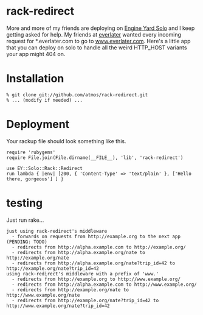 rack-redirect
=============
More and more of my friends are deploying on [Engine Yard Solo][solo] and I
keep getting asked for help.  My friends at [everlater][everlater] wanted every
incoming request for *.everlater.com to go to www.everlater.com.  Here's a
little app that you can deploy on solo to handle all the weird HTTP_HOST
variants your app might 404 on.

Installation
============

    % git clone git://github.com/atmos/rack-redirect.git
    % ... (modify if needed) ...


Deployment
==========
Your rackup file should look something like this.

    require 'rubygems'
    require File.join(File.dirname(__FILE__), 'lib', 'rack-redirect')

    use EY::Solo::Rack::Redirect
    run lambda { |env| [200, { 'Content-Type' => 'text/plain' }, ['Hello there, gorgeous'] ] }

testing
=======

Just run rake...

    just using rack-redirect's middleware
      - forwards on requests from http://example.org to the next app (PENDING: TODO)
      - redirects from http://alpha.example.com to http://example.org/
      - redirects from http://alpha.example.org/nate to http://example.org/nate
      - redirects from http://alpha.example.org/nate?trip_id=42 to http://example.org/nate?trip_id=42
    using rack-redirect's middleware with a prefix of 'www.'
      - redirects from http://example.org to http://www.example.org/
      - redirects from http://alpha.example.com to http://www.example.org/
      - redirects from http://example.org/nate to http://www.example.org/nate
      - redirects from http://example.org/nate?trip_id=42 to http://www.example.org/nate?trip_id=42


[sinatra]: http://www.sinatrarb.com
[everlater]: http://everlater.com
[solo]: http://engineyard.com/solo
